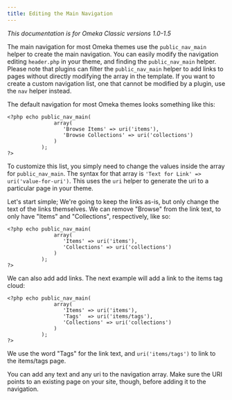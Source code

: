 ```yaml
---
title: Editing the Main Navigation
---
```

*This documentation is for Omeka Classic versions 1.0-1.5*

The main navigation for most Omeka themes use the `public_nav_main` helper to create the main navigation. You can easily modify the navigation editing `header.php` in your theme, and finding the `public_nav_main` helper. Please note that plugins can filter the `public_nav_main` helper to add links to pages without directly modifying the array in the template. If you want to create a custom navigation list, one that cannot be modified by a plugin, use the `nav` helper instead.

The default navigation for most Omeka themes looks something like this:

``` {.de1}
<?php echo public_nav_main(
               array(
                  'Browse Items' => uri('items'), 
                  'Browse Collections' => uri('collections')
               )
           ); 
?>
``` 

To customize this list, you simply need to change the values inside the array for `public_nav_main`. The syntax for that array is `'Text for Link' => uri('value-for-uri')`. This uses the `uri` helper to generate the uri to a particular page in your theme.

Let's start simple; We're going to keep the links as-is, but only change the text of the links themselves. We can remove "Browse" from the link text, to only have "Items" and "Collections", respectively, like so:

``` {.de1}
<?php echo public_nav_main(
               array(
                  'Items' => uri('items'), 
                  'Collections' => uri('collections')
               )
           ); 
?>
```

We can also add add links. The next example will add a link to the items tag cloud:

``` {.de1}
<?php echo public_nav_main(
               array(
                  'Items' => uri('items'),
                  'Tags'  => uri('items/tags'), 
                  'Collections' => uri('collections')
               )
           ); 
?>
```

We use the word "Tags" for the link text, and `uri('items/tags')` to link to the items/tags page.

You can add any text and any uri to the navigation array. Make sure the URI points to an existing page on your site, though, before adding it to the navigation.
